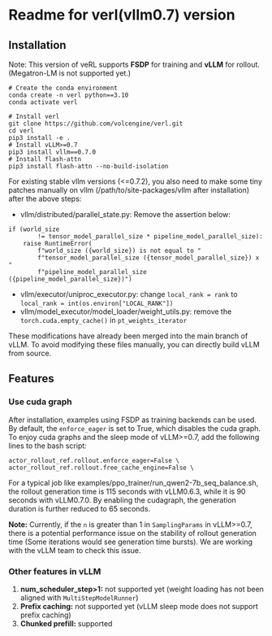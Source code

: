 # Readme for verl(vllm0.7) version

## Installation

Note: This version of veRL supports **FSDP** for training and **vLLM** for rollout. (Megatron-LM is not supported yet.)

```
# Create the conda environment
conda create -n verl python==3.10
conda activate verl

# Install verl
git clone https://github.com/volcengine/verl.git
cd verl
pip3 install -e .
# Install vLLM>=0.7
pip3 install vllm==0.7.0
# Install flash-attn
pip3 install flash-attn --no-build-isolation

```

For existing stable vllm versions (<=0.7.2), you also need to make some tiny patches manually on vllm (/path/to/site-packages/vllm after installation) after the above steps:

- vllm/distributed/parallel_state.py: Remove the assertion below:

```
if (world_size
        != tensor_model_parallel_size * pipeline_model_parallel_size):
    raise RuntimeError(
        f"world_size ({world_size}) is not equal to "
        f"tensor_model_parallel_size ({tensor_model_parallel_size}) x "
        f"pipeline_model_parallel_size ({pipeline_model_parallel_size})")

```

- vllm/executor/uniproc_executor.py: change `local_rank = rank` to `local_rank = int(os.environ["LOCAL_RANK"])`
- vllm/model_executor/model_loader/weight_utils.py: remove the `torch.cuda.empty_cache()` in `pt_weights_iterator`

These modifications have already been merged into the main branch of vLLM. To avoid modifying these files manually, you can directly build vLLM from source.

## Features

### Use cuda graph

After installation, examples using FSDP as training backends can be used. By default, the `enforce_eager` is set to True, which disables the cuda graph. To enjoy cuda graphs and the sleep mode of vLLM>=0.7, add the following lines to the bash script:

```
actor_rollout_ref.rollout.enforce_eager=False \
actor_rollout_ref.rollout.free_cache_engine=False \

```

For a typical job like examples/ppo_trainer/run_qwen2-7b_seq_balance.sh, the rollout generation time is 115 seconds with vLLM0.6.3, while it is 90 seconds with vLLM0.7.0. By enabling the cudagraph, the generation duration is further reduced to 65 seconds.

**Note:** Currently, if the `n` is greater than 1 in `SamplingParams` in vLLM>=0.7, there is a potential performance issue on the stability of rollout generation time (Some iterations would see generation time bursts). We are working with the vLLM team to check this issue.

### Other features in vLLM

1. **num_scheduler_step>1:** not supported yet (weight loading has not been aligned with `MultiStepModelRunner`)
2. **Prefix caching:** not supported yet (vLLM sleep mode does not support prefix caching)
3. **Chunked prefill:** supported